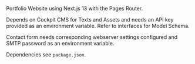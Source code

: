 Portfolio Website using Next.js 13 with the Pages Router.

Depends on Cockpit CMS for Texts and Assets and needs an API key provided as an environment variable.
Refer to interfaces for Model Schema.

Contact form needs corresponding webserver settings configured and SMTP password as an environment variable.

Dependencies see ```package.json```.